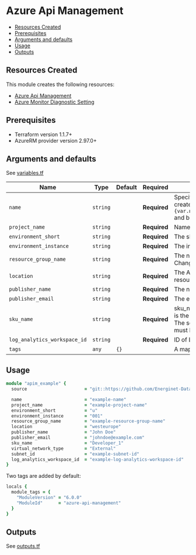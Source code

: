 # Azure Api Management

- [Resources Created](#resources-created)
- [Prerequisites](#prerequisites)
- [Arguments and defaults](#arguments-and-defaults)
- [Usage](#usage)
- [Outputs](#outputs)

## Resources Created

This module creates the following resources:

- [Azure Api Management](https://registry.terraform.io/providers/hashicorp/azurerm/latest/docs/resources/api_management)
- [Azure Monitor Diagnostic Setting](https://registry.terraform.io/providers/hashicorp/azurerm/latest/docs/resources/monitor_diagnostic_setting)

## Prerequisites

- Terraform version 1.1.7+
- AzureRM provider version 2.97.0+

## Arguments and defaults

See [variables.tf](./variables.tf)

| Name | Type | Default | Required | Description |
|-|-|-|-|-|
| `name` | `string` | | **Required** | Specifies the name of the Function App. Changing this forces a new resource to be created. The final name of the resource will follow this syntax `appi-{var.name}-${var.project_name}-${var.environment_short}-${var.environment_instance}` and be in lowercase. |
| `project_name` | `string` | | **Required** | Name of the project this infrastructure is a part of. |
| `environment_short` | `string` | | **Required** | The short value name of your environment. |
| `environment_instance` | `string` | | **Required** |  The instance number of your environment. |
| `resource_group_name` | `string` | | **Required** | The name of the Resource Group in which the API Management Service should be exist. Changing this forces a new resource to be created.|
| `location` | `string` | | **Required** | The Azure location where the API Management Service exists. Changing this forces a new resource to be created. |
| `publisher_name` | `string` | | **Required** | The name of publisher/company. |
| `publisher_email` | `string` | | **Required** | The email of publisher/company. |
| `sku_name` | `string` | | **Required** | sku_name is a string consisting of two parts separated by an underscore(_). The first part is the name, valid values include: Consumption, Developer, Basic, Standard and Premium. The second part is the capacity (e.g. the number of deployed units of the sku), which must be a positive integer (e.g. Developer_1). |
| `log_analytics_workspace_id` | `string` | | **Required** | ID of Log Analytics Workspace associated with the API Manager |
| `tags` | `any` | `{}` | | A mapping of tags to assign to the resource. |

## Usage

```ruby
module "apim_example" {
  source                      = "git::https://github.com/Energinet-DataHub/geh-terraform-modules.git//azure/api-management?ref=6.0.0"

  name                        = "example-name"
  project_name                = "example-project-name"
  environment_short           = "u"
  environment_instance        = "001"
  resource_group_name         = "example-resource-group-name"
  location                    = "westeurope"
  publisher_name              = "John Doe"
  publisher_email             = "johndoe@example.com"
  sku_name                    = "Developer_1"
  virtual_network_type        = "External"
  subnet_id                   = "example-subnet-id"
  log_analytics_workspace_id  = "example-log-analytics-workspace-id"
}
```

Two tags are added by default:

```ruby
locals {
  module_tags = {
    "ModuleVersion" = "6.0.0"
    "ModuleId"      = "azure-api-management"
  }
}
```

## Outputs

See [outputs.tf](./outputs.tf)
